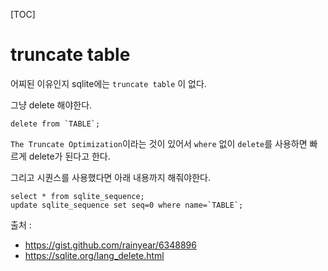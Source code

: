 [TOC]

# truncate table

어찌된 이유인지 sqlite에는 `truncate table` 이 없다.

그냥 delete 해야한다.

```
delete from `TABLE`;
```

`The Truncate Optimization`이라는 것이 있어서 `where` 없이 `delete`를 사용하면 빠르게 delete가 된다고 한다.

그리고 시퀀스를 사용했다면 아래 내용까지 해줘야한다.

```
select * from sqlite_sequence;
update sqlite_sequence set seq=0 where name=`TABLE`;
```

출처 :
- https://gist.github.com/rainyear/6348896
- https://sqlite.org/lang_delete.html
